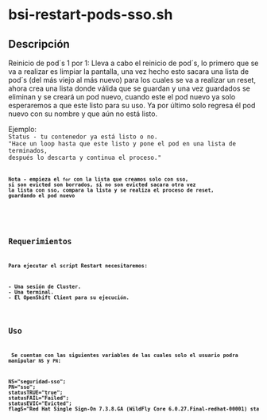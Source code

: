 # bsi-restart-pods-sso.sh

Descripción
-

<p>Reinicio de pod´s 1 por 1: Lleva a cabo el reinicio 
de pod´s, lo primero que se va a realizar es limpiar la pantalla,
una vez hecho esto sacara una lista de pod´s (del más viejo al más nuevo)
para los cuales se va a realizar un reset, ahora crea una lista donde válida que se guardan
y una vez guardados se eliminan y se creará un pod nuevo, cuando 
este el pod nuevo ya solo esperaremos a que este listo para su uso.
Ya por último solo regresa él pod nuevo con su nombre y que aún no está listo.</p>
<p>
Ejemplo:
<code>
Status - tu contenedor ya está listo o no.
"Hace un loop hasta que este listo y pone el pod en una lista de terminados,
después lo descarta y continua el proceso."
<code>
<h4>Nota - empieza el <code>for</code> con la lista que creamos solo con sso,
si son evicted son borrados, si no son evicted sacara otra vez 
la lista con sso, compara la lista y se realiza el proceso de reset,
guardando el pod nuevo<h4>
</p>

Requerimientos
-

<p>Para ejecutar el script Restart necesitaremos:
</p>
<pre>
- Una sesión de Cluster.
- Una terminal.
- El OpenShift Client para su ejecución.
</pre>


Uso
-
<p> Se cuentan con las siguientes variables de las cuales solo el usuario podra manipular <code>NS</code> y <code>PN</code>:</p>
<pre>
NS="seguridad-sso";
PN="sso";
statusTRUE="true";
statusFAIL="Failed";
statusEVIC="Evicted";
flagS="Red Hat Single Sign-On 7.3.8.GA (WildFly Core 6.0.27.Final-redhat-00001) started in";
</pre>

 






